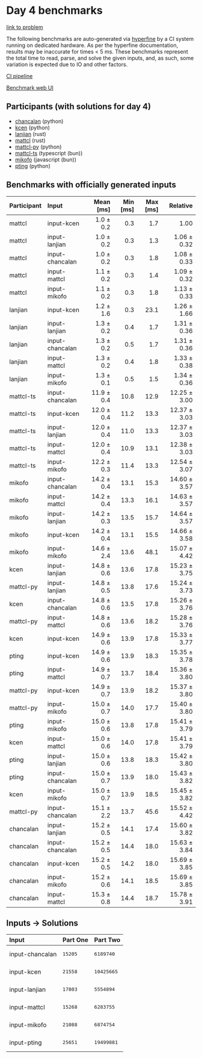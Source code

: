 # Day 4 benchmarks

[link to problem](https://adventofcode.com/2023/day/4)

The following benchmarks are auto-generated via
[hyperfine](https://github.com/sharkdp/hyperfine) by a CI system running on
dedicated hardware. As per the hyperfine documentation, results may be
inaccurate for times < 5 ms. These benchmarks represent the total time to read,
parse, and solve the given inputs, and, as such, some variation is expected due
to IO and other factors.

[CI pipeline](http://ci.papercode.net:8080/teams/main/pipelines/aoc2023)

[Benchmark web UI](https://aoc.ancalagon.black)


## Participants (with solutions for day 4)

- [chancalan](https://github.com/chancalan/aoc2023) (python)
- [kcen](https://github.com/kcen/aoc2023) (python)
- [lanjian](https://github.com/lanjian/aoc-2023) (rust)
- [mattcl](https://github.com/mattcl/aoc2023) (rust)
- [mattcl-py](https://github.com/mattcl/aoc2023-py) (python)
- [mattcl-ts](https://github.com/mattcl/aoc2023-js) (typescript (bun))
- [mikofo](https://github.com/mikofo/advent-of-code-2023) (javascript (bun))
- [pting](https://github.com/pting/aoc2023) (python)


## Benchmarks with officially generated inputs

| Participant | Input | Mean [ms] | Min [ms] | Max [ms] | Relative |
|:---|:---|---:|---:|---:|---:|
| mattcl | input-kcen | 1.0 ± 0.2 | 0.3 | 1.7 | 1.00 |
| mattcl | input-lanjian | 1.0 ± 0.2 | 0.3 | 1.3 | 1.06 ± 0.32 |
| mattcl | input-chancalan | 1.0 ± 0.2 | 0.3 | 1.8 | 1.08 ± 0.33 |
| mattcl | input-mattcl | 1.1 ± 0.2 | 0.3 | 1.4 | 1.09 ± 0.32 |
| mattcl | input-mikofo | 1.1 ± 0.2 | 0.3 | 1.8 | 1.13 ± 0.33 |
| lanjian | input-kcen | 1.2 ± 1.6 | 0.3 | 23.1 | 1.26 ± 1.66 |
| lanjian | input-lanjian | 1.3 ± 0.2 | 0.4 | 1.7 | 1.31 ± 0.36 |
| lanjian | input-chancalan | 1.3 ± 0.2 | 0.5 | 1.7 | 1.31 ± 0.36 |
| lanjian | input-mattcl | 1.3 ± 0.2 | 0.4 | 1.8 | 1.33 ± 0.38 |
| lanjian | input-mikofo | 1.3 ± 0.1 | 0.5 | 1.5 | 1.34 ± 0.36 |
| mattcl-ts | input-chancalan | 11.9 ± 0.4 | 10.8 | 12.9 | 12.25 ± 3.00 |
| mattcl-ts | input-kcen | 12.0 ± 0.4 | 11.2 | 13.3 | 12.37 ± 3.03 |
| mattcl-ts | input-lanjian | 12.0 ± 0.4 | 11.0 | 13.3 | 12.37 ± 3.03 |
| mattcl-ts | input-mattcl | 12.0 ± 0.4 | 10.9 | 13.1 | 12.38 ± 3.03 |
| mattcl-ts | input-mikofo | 12.2 ± 0.3 | 11.4 | 13.3 | 12.54 ± 3.07 |
| mikofo | input-chancalan | 14.2 ± 0.4 | 13.1 | 15.3 | 14.60 ± 3.57 |
| mikofo | input-mattcl | 14.2 ± 0.4 | 13.3 | 16.1 | 14.63 ± 3.57 |
| mikofo | input-lanjian | 14.2 ± 0.3 | 13.5 | 15.7 | 14.64 ± 3.57 |
| mikofo | input-kcen | 14.2 ± 0.4 | 13.1 | 15.5 | 14.66 ± 3.58 |
| mikofo | input-mikofo | 14.6 ± 2.4 | 13.6 | 48.1 | 15.07 ± 4.42 |
| kcen | input-lanjian | 14.8 ± 0.6 | 13.6 | 17.8 | 15.23 ± 3.75 |
| mattcl-py | input-lanjian | 14.8 ± 0.5 | 13.8 | 17.6 | 15.24 ± 3.73 |
| kcen | input-chancalan | 14.8 ± 0.6 | 13.5 | 17.8 | 15.26 ± 3.76 |
| mattcl-py | input-mattcl | 14.8 ± 0.6 | 13.6 | 18.2 | 15.28 ± 3.76 |
| kcen | input-kcen | 14.9 ± 0.6 | 13.9 | 17.8 | 15.33 ± 3.77 |
| pting | input-kcen | 14.9 ± 0.6 | 13.9 | 18.3 | 15.35 ± 3.78 |
| pting | input-mattcl | 14.9 ± 0.7 | 13.7 | 18.4 | 15.36 ± 3.80 |
| mattcl-py | input-kcen | 14.9 ± 0.7 | 13.9 | 18.2 | 15.37 ± 3.80 |
| mattcl-py | input-mikofo | 15.0 ± 0.7 | 14.0 | 17.7 | 15.40 ± 3.80 |
| pting | input-mikofo | 15.0 ± 0.6 | 13.8 | 17.8 | 15.41 ± 3.79 |
| kcen | input-mattcl | 15.0 ± 0.6 | 14.0 | 17.8 | 15.41 ± 3.79 |
| pting | input-lanjian | 15.0 ± 0.6 | 13.8 | 18.3 | 15.42 ± 3.80 |
| pting | input-chancalan | 15.0 ± 0.7 | 13.9 | 18.0 | 15.43 ± 3.82 |
| kcen | input-mikofo | 15.0 ± 0.7 | 13.9 | 18.5 | 15.45 ± 3.82 |
| mattcl-py | input-chancalan | 15.1 ± 2.2 | 13.7 | 45.6 | 15.52 ± 4.42 |
| chancalan | input-lanjian | 15.2 ± 0.5 | 14.1 | 17.4 | 15.60 ± 3.82 |
| chancalan | input-chancalan | 15.2 ± 0.5 | 14.4 | 18.0 | 15.63 ± 3.84 |
| chancalan | input-kcen | 15.2 ± 0.5 | 14.2 | 18.0 | 15.69 ± 3.85 |
| chancalan | input-mikofo | 15.2 ± 0.6 | 14.1 | 18.5 | 15.69 ± 3.85 |
| chancalan | input-mattcl | 15.3 ± 0.8 | 14.4 | 18.7 | 15.78 ± 3.91 |


## Inputs -> Solutions

| Input | Part One | Part Two |
|:---|:---|:---|
|input-chancalan|<pre>15205</pre>|<pre>6189740</pre>|
|input-kcen|<pre>21558</pre>|<pre>10425665</pre>|
|input-lanjian|<pre>17803</pre>|<pre>5554894</pre>|
|input-mattcl|<pre>15268</pre>|<pre>6283755</pre>|
|input-mikofo|<pre>21088</pre>|<pre>6874754</pre>|
|input-pting|<pre>25651</pre>|<pre>19499881</pre>|